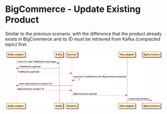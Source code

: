 # BigCommerce - Update Existing Product

Similar to the previous scenario, with the difference that the product already 
exists in BigCommerce and its ID must be retrieved from Kafka _(compacted 
topic)_ first.

![TradeGecko event](../../images/bigcommerce_update_product.png)